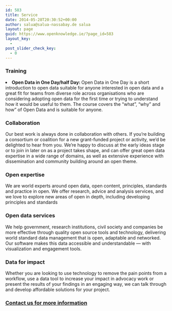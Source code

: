 ```yaml
---
id: 583
title: Service
date: 2014-05-28T20:30:52+00:00
author: salua@salua-nassabay.de salua
layout: page
guid: https://www.openknowledge.ie/?page_id=583
layout_key:
  - 
post_slider_check_key:
  - 0
---
```

### **<a id="training"></a>Training**

<li dir="ltr">
  <strong>Open Data in One Day/half Day: </strong>Open Data in One Day is a short introduction to open data suitable for anyone interested in open data and a great fit for teams from diverse role across organisations who are considering adopting open data for the first time or trying to understand how it would be useful to them. The course covers the “what”, “why” and how” of Open Data and is suitable for anyone.
</li>

### **<a id="collaborations"></a>Collaboration**

Our best work is always done in collaboration with others. If you’re building a consortium or coalition for a new grant-funded project or activity, we’d be delighted to hear from you. We’re happy to discuss at the early ideas stage or to join in later on as a project takes shape, and can offer great open data expertise in a wide range of domains, as well as extensive experience with dissemination and community building around an open theme.

### **<a id="openex"></a>Open expertise**

We are world experts around open data, open content, principles, standards and practice in open. We offer research, advice and analysis services, and we love to explore new areas of open in depth, including developing principles and standards

### **<a id="dataserv"></a>Open data services**

We help government, research institutions, civil society and companies be more effective through quality open source tools and technology, delivering world standard data management that is open, adaptable and networked. Our software makes this data accessible and understandable — with visualization and engagement tools.

### **<a id="dataimp"></a>Data for impact**

Whether you are looking to use technology to remove the pain points from a workflow, use a data tool to increase your impact in advocacy work or present the results of your findings in an engaging way, we can talk through and develop affordable solutions for your project.

### [Contact us for more information](mailto:ingo.keck@openknowledge.ie)
